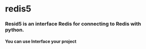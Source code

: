 # redis5

### Resid5 is an interface Redis for connecting to Redis with python.


#### You can use Interface your project
